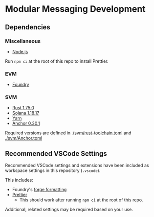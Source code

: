 # Modular Messaging Development

## Dependencies

### Miscellaneous

- [Node.js](https://nodejs.org/en/download/package-manager)

Run `npm ci` at the root of this repo to install Prettier.

### EVM

- [Foundry](https://book.getfoundry.sh/getting-started/installation)

### SVM

- [Rust 1.75.0](https://www.rust-lang.org/tools/install)
- [Solana 1.18.17](https://solana.com/docs/intro/installation)
- [Yarn](https://yarnpkg.com/getting-started/install)
- [Anchor 0.30.1](https://www.anchor-lang.com/docs/installation)

Required versions are defined in [./svm/rust-toolchain.toml](./svm/rust-toolchain.toml) and [./svm/Anchor.toml](./svm/Anchor.toml)

## Recommended VSCode Settings

Recommended VSCode settings and extensions have been included as workspace settings in this repository (`.vscode`).

This includes:

- Foundry's [forge formatting](https://book.getfoundry.sh/config/vscode#3-formatter)
- [Prettier](https://marketplace.visualstudio.com/items?itemName=esbenp.prettier-vscode)
  - This should work after running `npm ci` at the root of this repo.

Additional, related settings may be required based on your use.
